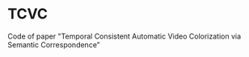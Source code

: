 # TCVC
Code of paper "Temporal Consistent Automatic Video Colorization via Semantic Correspondence"
